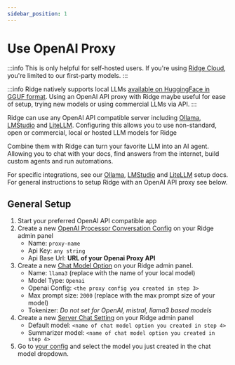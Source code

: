 ```yaml
---
sidebar_position: 1
---
```


# Use OpenAI Proxy
:::info
This is only helpful for self-hosted users. If you're using [Ridge Cloud](https://app.ridge.dev), you're limited to our first-party models.
:::

:::info
Ridge natively supports local LLMs [available on HuggingFace in GGUF format](https://huggingface.co/models?library=gguf). Using an OpenAI API proxy with Ridge maybe useful for ease of setup, trying new models or using commercial LLMs via API.
:::

Ridge can use any OpenAI API compatible server including [Ollama](/advanced/ollama), [LMStudio](/advanced/lmstudio) and [LiteLLM](/advanced/litellm).
Configuring this allows you to use non-standard, open or commercial, local or hosted LLM models for Ridge

Combine them with Ridge can turn your favorite LLM into an AI agent. Allowing you to chat with your docs, find answers from the internet, build custom agents and run automations.

For specific integrations, see our [Ollama](/advanced/ollama), [LMStudio](/advanced/lmstudio) and [LiteLLM](/advanced/litellm) setup docs. For general instructions to setup Ridge with an OpenAI API proxy see below.

## General Setup

1. Start your preferred OpenAI API compatible app
3. Create a new [OpenAI Processor Conversation Config](http://localhost:42110/server/admin/database/openaiprocessorconversationconfig/add) on your Ridge admin panel
   - Name: `proxy-name`
   - Api Key: `any string`
   - Api Base Url: **URL of your Openai Proxy API**
4. Create a new [Chat Model Option](http://localhost:42110/server/admin/database/chatmodeloptions/add) on your Ridge admin panel.
   - Name: `llama3` (replace with the name of your local model)
   - Model Type: `Openai`
   - Openai Config: `<the proxy config you created in step 3>`
   - Max prompt size: `2000` (replace with the max prompt size of your model)
   - Tokenizer: *Do not set for OpenAI, mistral, llama3 based models*
5. Create a new [Server Chat Setting](http://localhost:42110/server/admin/database/serverchatsettings/add/) on your Ridge admin panel
   - Default model: `<name of chat model option you created in step 4>`
   - Summarizer model: `<name of chat model option you created in step 4>`
6. Go to [your config](http://localhost:42110/configure) and select the model you just created in the chat model dropdown.
